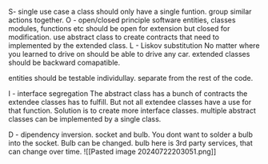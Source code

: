 S- single use case
a  class should only have a single funtion. group similar actions together.
O - open/closed principle
software entities, classes modules, functions etc should be open for extension but closed for modification.
use abstract class to create contracts that need to implemented by the extended class.
L - Liskov substitution 
No matter where you learned to drive on should be able to drive any car.
extended classes should be backward comapatible.

entities should be testable individullay. separate from the rest of the code.

I - interface segregation
The abstract class has a bunch of contracts the extendee classes has to fulfill.
But not all extendee classes have a use for that function. 
Solution is to create more interface classes. 
multiple abstract classes can be implemented by a single class.

D - dipendency inversion.
socket and bulb.
You dont want to solder a bulb into the socket. Bulb can be changed. bulb here is 3rd party services, that can change over time.
![[Pasted image 20240722203051.png]]